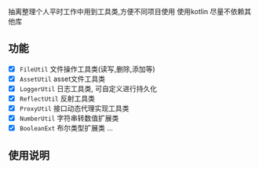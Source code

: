 抽离整理个人平时工作中用到工具类,方便不同项目使用
使用kotlin
尽量不依赖其他库

## 功能
* [x] `FileUtil` 文件操作工具类(读写,删除,添加等)
* [x] `AssetUtil` asset文件工具类
* [x] `LoggerUtil` 日志工具类, 可自定义进行持久化
* [x] `ReflectUtil` 反射工具类
* [x] `ProxyUtil` 接口动态代理实现工具类
* [x] `NumberUtil` 字符串转数值扩展类
* [x] `BooleanExt` 布尔类型扩展类
...

## 使用说明